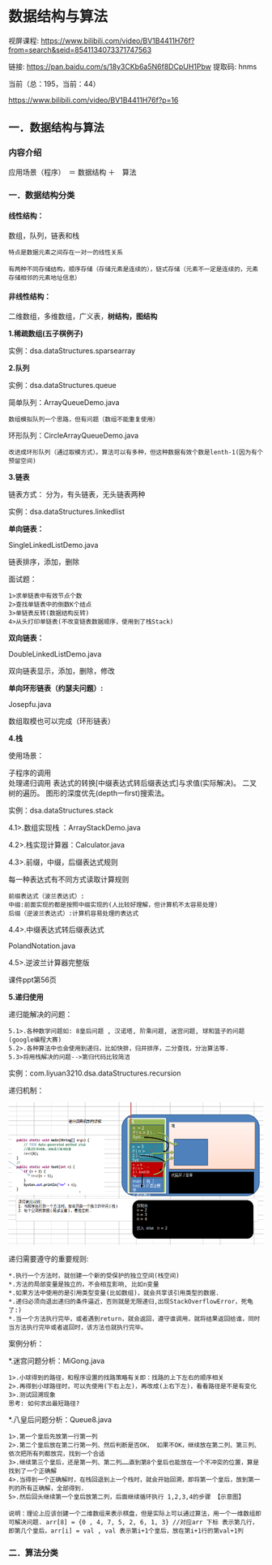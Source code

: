 # 数据结构与算法

视屏课程:
https://www.bilibili.com/video/BV1B4411H76f?from=search&seid=8541134073371747563

链接: 
https://pan.baidu.com/s/18y3CKb6a5N6f8DCpUH1Pbw 提取码: hnms

当前（总：195，当前：44）

https://www.bilibili.com/video/BV1B4411H76f?p=16

## 一．数据结构与算法

### 内容介绍

应用场景（程序）　＝ 	数据结构	＋　算法

### 一．数据结构分类

#### 线性结构：

数组，队列，链表和栈

```
特点是数据元素之间存在一对一的线性关系

有两种不同存储结构，顺序存储（存储元素是连续的），链式存储（元素不一定是连续的，元素存储相邻的元素地址信息）
```

#### 非线性结构：

二维数组，多维数组，广义表，**树结构，图结构**

**1.稀疏数组(五子棋例子)**

实例：dsa.dataStructures.sparsearray

**2.队列**

实例：dsa.dataStructures.queue

简单队列：ArrayQueueDemo.java

```
数组模拟队列一个思路，但有问题（数组不能重复使用）
```

环形队列：CircleArrayQueueDemo.java

```
改进成环形队列（通过取模方式）。算法可以有多种，但这种数据有效个数是lenth-1(因为有个预留空间)
```

**3.链表**

链表方式：
分为，有头链表，无头链表两种

实例：dsa.dataStructures.linkedlist

**单向链表：**

SingleLinkedListDemo.java

链表排序，添加，删除

面试题：

```
1>求单链表中有效节点个数
2>查找单链表中的倒数K个结点
3>单链表反转(数据结构反转)
4>从头打印单链表(不改变链表数据顺序，使用到了栈Stack)
```

**双向链表：**

DoubleLinkedListDemo.java

双向链表显示，添加，删除，修改

**单向环形链表（约瑟夫问题）:**

Josepfu.java

数组取模也可以完成（环形链表）

**4.栈**

使用场景：

子程序的调用 	
处理递归调用
表达式的转换[中缀表达式转后缀表达式]与求值(实际解决)。
二叉树的遍历。
图形的深度优先(depth一first)搜索法。

实例：dsa.dataStructures.stack

4.1>.数组实现栈 ：ArrayStackDemo.java

4.2>.栈实现计算器：Calculator.java

4.3>.前缀，中缀，后缀表达式规则

每一种表达式有不同方式读取计算规则

```
前缀表达式（波兰表达式）:
中缀:前面实现的都是按照中缀实现的(人比较好理解，但计算机不太容易处理)
后缀（逆波兰表达式）:计算机容易处理的表达式
```

4.4>.中缀表达式转后缀表达式

PolandNotation.java

4.5>.逆波兰计算器完整版

课件ppt第56页

**5.递归使用**

递归能解决的问题：

```
5.1>.各种数学问题如: 8皇后问题 , 汉诺塔, 阶乘问题, 迷宫问题, 球和篮子的问题(google编程大赛)
5.2>.各种算法中也会使用到递归，比如快排，归并排序，二分查找，分治算法等.
5.3>将用栈解决的问题-->第归代码比较简洁
```

实例：com.liyuan3210.dsa.dataStructures.recursion

递归机制：

![](img/recursion-1.png)

递归需要遵守的重要规则:

```
*.执行一个方法时，就创建一个新的受保护的独立空间(栈空间)
*.方法的局部变量是独立的，不会相互影响, 比如n变量
*.如果方法中使用的是引用类型变量(比如数组)，就会共享该引用类型的数据.
*.递归必须向退出递归的条件逼近，否则就是无限递归,出现StackOverflowError，死龟了:)
*.当一个方法执行完毕，或者遇到return，就会返回，遵守谁调用，就将结果返回给谁，同时当方法执行完毕或者返回时，该方法也就执行完毕。
```

案例分析：

*.迷宫问题分析：MiGong.java

```
1>.小球得到的路径，和程序设置的找路策略有关即：找路的上下左右的顺序相关
2>.再得到小球路径时，可以先使用(下右上左)，再改成(上右下左)，看看路径是不是有变化
3>.测试回溯现象
思考: 如何求出最短路径? 
```

*.八皇后问题分析：Queue8.java

```
1>.第一个皇后先放第一行第一列
2>.第二个皇后放在第二行第一列、然后判断是否OK， 如果不OK，继续放在第二列、第三列、依次把所有列都放完，找到一个合适
3>.继续第三个皇后，还是第一列、第二列……直到第8个皇后也能放在一个不冲突的位置，算是找到了一个正确解
4>.当得到一个正确解时，在栈回退到上一个栈时，就会开始回溯，即将第一个皇后，放到第一列的所有正确解，全部得到.
5>.然后回头继续第一个皇后放第二列，后面继续循环执行 1,2,3,4的步骤 【示意图】

说明：理论上应该创建一个二维数组来表示棋盘，但是实际上可以通过算法，用一个一维数组即可解决问题. arr[8] = {0 , 4, 7, 5, 2, 6, 1, 3} //对应arr 下标 表示第几行，即第几个皇后，arr[i] = val , val 表示第i+1个皇后，放在第i+1行的第val+1列
```



### 二．算法分类

